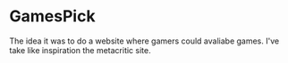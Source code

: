 # GamesPick
The idea it was to do a website where gamers could avaliabe games. I've take like inspiration the metacritic site.
